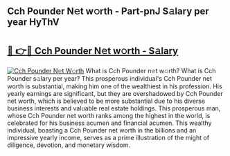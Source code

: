 ## Cch Pounder N𝚎t w𝚘rth - Part-pnJ S𝚊lary per year HyThV

# <h2><a href="http://gc1wwz.nevu.top/?p=Cch+Pounder">🔗 👉🔴 Cch Pounder N𝚎t w𝚘rth - S𝚊lary</a></h2>

[![Cch Pounder N𝚎t W𝚘rth](https://i.imgur.com/Oavwk0R.jpeg)](http://gc1wwz.nevu.top/?p=Cch+Pounder)
What is Cch Pounder n𝚎t w𝚘rth? What is Cch Pounder s𝚊lary per year?
This prosperous individual's Cch Pounder net worth is substantial, making him one of the wealthiest in his profession. His yearly earnings are significant, but they are overshadowed by Cch Pounder net worth, which is believed to be more substantial due to his diverse business interests and valuable real estate holdings. This prosperous man, whose Cch Pounder net worth ranks among the highest in the world, is celebrated for his business acumen and financial acumen. This wealthy individual, boasting a Cch Pounder net worth in the billions and an impressive yearly income, serves as a prime illustration of the might of diligence, devotion, and monetary wisdom.
